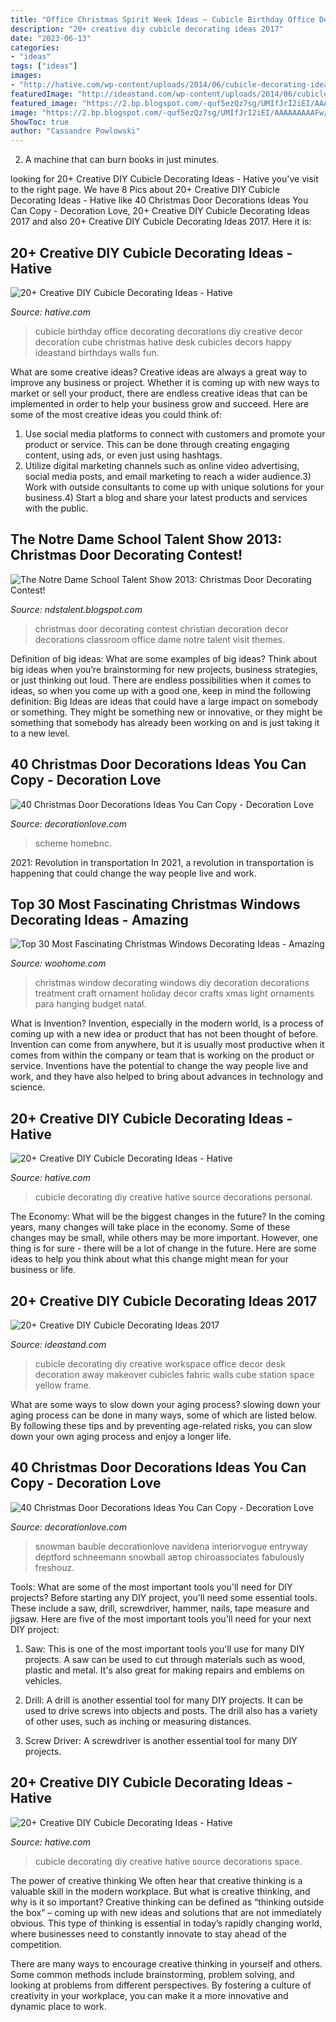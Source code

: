 ```yaml
---
title: "Office Christmas Spirit Week Ideas ~ Cubicle Birthday Office Decorating Decorations Diy Creative Decor Decoration Cube Christmas Hative Desk Cubicles Decors Happy Ideastand Birthdays Walls Fun"
description: "20+ creative diy cubicle decorating ideas 2017"
date: "2023-06-13"
categories:
- "ideas"
tags: ["ideas"]
images:
- "http://hative.com/wp-content/uploads/2014/06/cubicle-decorating-ideas/14-office-cubicle-decorating-ideas.jpg"
featuredImage: "http://ideastand.com/wp-content/uploads/2014/06/cubicle-decorating-ideas/5-cubicle-decorating-ideas.jpg"
featured_image: "https://2.bp.blogspot.com/-quf5ezQz7sg/UMIfJrI2iEI/AAAAAAAAAFw/z9KRbXnzkJI/s1600/100_2411.JPG"
image: "https://2.bp.blogspot.com/-quf5ezQz7sg/UMIfJrI2iEI/AAAAAAAAAFw/z9KRbXnzkJI/s1600/100_2411.JPG"
ShowToc: true
author: "Cassandre Powlowski"
---
```



2. A machine that can burn books in just minutes.

	

		
looking for 20+ Creative DIY Cubicle Decorating Ideas - Hative you've visit to the right page. We have 8 Pics about 20+ Creative DIY Cubicle Decorating Ideas - Hative like 40 Christmas Door Decorations Ideas You Can Copy - Decoration Love, 20+ Creative DIY Cubicle Decorating Ideas 2017 and also 20+ Creative DIY Cubicle Decorating Ideas 2017. Here it is:
		
    
## 20+ Creative DIY Cubicle Decorating Ideas - Hative

<img loading=lazy src="http://hative.com/wp-content/uploads/2014/06/cubicle-decorating-ideas/14-office-cubicle-decorating-ideas.jpg" onerror="this.onerror=null;this.src='https://tse1.mm.bing.net/th?id=OIP.dUqfod3d79Gb1u8tJGB9AgHaJ4&amp;pid=15.1';" alt="20+ Creative DIY Cubicle Decorating Ideas - Hative">

_Source: hative.com_

>cubicle birthday office decorating decorations diy creative decor decoration cube christmas hative desk cubicles decors happy ideastand birthdays walls fun. 

	

What are some creative ideas?
Creative ideas are always a great way to improve any business or project. Whether it is coming up with new ways to market or sell your product, there are endless creative ideas that can be implemented in order to help your business grow and succeed. Here are some of the most creative ideas you could think of:
1) Use social media platforms to connect with customers and promote your product or service. This can be done through creating engaging content, using ads, or even just using hashtags.
2) Utilize digital marketing channels such as online video advertising, social media posts, and email marketing to reach a wider audience.3) Work with outside consultants to come up with unique solutions for your business.4) Start a blog and share your latest products and services with the public.

    
## The Notre Dame School Talent Show 2013: Christmas Door Decorating Contest!

<img loading=lazy src="https://2.bp.blogspot.com/-quf5ezQz7sg/UMIfJrI2iEI/AAAAAAAAAFw/z9KRbXnzkJI/s1600/100_2411.JPG" onerror="this.onerror=null;this.src='https://tse4.mm.bing.net/th?id=OIP.xI-V95aFo7jNJln60ECY9QHaJ4&amp;pid=15.1';" alt="The Notre Dame School Talent Show 2013: Christmas Door Decorating Contest!">

_Source: ndstalent.blogspot.com_

>christmas door decorating contest christian decoration decor decorations classroom office dame notre talent visit themes. 

	

Definition of big ideas: What are some examples of big ideas?
Think about big ideas when you’re brainstorming for new projects, business strategies, or just thinking out loud. There are endless possibilities when it comes to ideas, so when you come up with a good one, keep in mind the following definition: 
Big Ideas are ideas that could have a large impact on somebody or something. They might be something new or innovative, or they might be something that somebody has already been working on and is just taking it to a new level.

    
## 40 Christmas Door Decorations Ideas You Can Copy - Decoration Love

<img loading=lazy src="https://www.decorationlove.com/wp-content/uploads/2016/08/Colorful-Christmas-Door-Decorations.jpg" onerror="this.onerror=null;this.src='https://tse3.mm.bing.net/th?id=OIP.x0XffxyhTsbjQGcsme310QHaKL&amp;pid=15.1';" alt="40 Christmas Door Decorations Ideas You Can Copy - Decoration Love">

_Source: decorationlove.com_

>scheme homebnc. 

	

2021: Revolution in transportation
In 2021, a revolution in transportation is happening that could change the way people live and work.

    
## Top 30 Most Fascinating Christmas Windows Decorating Ideas - Amazing

<img loading=lazy src="http://www.woohome.com/wp-content/uploads/2015/11/christmas-window-decoration-29.jpg" onerror="this.onerror=null;this.src='https://tse4.mm.bing.net/th?id=OIP.KbMY8fVZwPbKM_HNy1AlPQHaPJ&amp;pid=15.1';" alt="Top 30 Most Fascinating Christmas Windows Decorating Ideas - Amazing">

_Source: woohome.com_

>christmas window decorating windows diy decoration decorations treatment craft ornament holiday decor crafts xmas light ornaments para hanging budget natal. 

	

What is Invention?
Invention, especially in the modern world, is a process of coming up with a new idea or product that has not been thought of before. Invention can come from anywhere, but it is usually most productive when it comes from within the company or team that is working on the product or service. Inventions have the potential to change the way people live and work, and they have also helped to bring about advances in technology and science.

    
## 20+ Creative DIY Cubicle Decorating Ideas - Hative

<img loading=lazy src="https://hative.com/wp-content/uploads/2014/06/cubicle-decorating-ideas/10-cubicle-decorating-ideas.jpg" onerror="this.onerror=null;this.src='https://tse2.mm.bing.net/th?id=OIP.3E32fwyifZq5UGbOfhZNMgHaFi&amp;pid=15.1';" alt="20+ Creative DIY Cubicle Decorating Ideas - Hative">

_Source: hative.com_

>cubicle decorating diy creative hative source decorations personal. 

	

The Economy: What will be the biggest changes in the future?
In the coming years, many changes will take place in the economy. Some of these changes may be small, while others may be more important. However, one thing is for sure - there will be a lot of change in the future. Here are some ideas to help you think about what this change might mean for your business or life.

    
## 20+ Creative DIY Cubicle Decorating Ideas 2017

<img loading=lazy src="http://ideastand.com/wp-content/uploads/2014/06/cubicle-decorating-ideas/5-cubicle-decorating-ideas.jpg" onerror="this.onerror=null;this.src='https://tse1.mm.bing.net/th?id=OIP.kN64pKn6kPcVyFxPZPLnNAHaJ4&amp;pid=15.1';" alt="20+ Creative DIY Cubicle Decorating Ideas 2017">

_Source: ideastand.com_

>cubicle decorating diy creative workspace office decor desk decoration away makeover cubicles fabric walls cube station space yellow frame. 

	

What are some ways to slow down your aging process?
slowing down your aging process can be done in many ways, some of which are listed below. By following these tips and by preventing age-related risks, you can slow down your own aging process and enjoy a longer life.

    
## 40 Christmas Door Decorations Ideas You Can Copy - Decoration Love

<img loading=lazy src="https://www.decorationlove.com/wp-content/uploads/2016/08/Christmas-Snowman-Door-Decoration-Ideas.jpg" onerror="this.onerror=null;this.src='https://tse3.mm.bing.net/th?id=OIP.eM_F2ZzO0_X7RjlV0bggEQHaJ4&amp;pid=15.1';" alt="40 Christmas Door Decorations Ideas You Can Copy - Decoration Love">

_Source: decorationlove.com_

>snowman bauble decorationlove navidena interiorvogue entryway deptford schneemann snowball автор chiroassociates fabulously freshouz. 

	

Tools: What are some of the most important tools you'll need for DIY projects?
Before starting any DIY project, you'll need some essential tools. These include a saw, drill, screwdriver, hammer, nails, tape measure and jigsaw. Here are five of the most important tools you'll need for your next DIY project: 
1) Saw: This is one of the most important tools you'll use for many DIY projects. A saw can be used to cut through materials such as wood, plastic and metal. It's also great for making repairs and emblems on vehicles. 

2) Drill: A drill is another essential tool for many DIY projects. It can be used to drive screws into objects and posts. The drill also has a variety of other uses, such as inching or measuring distances. 

3) Screw Driver: A screwdriver is another essential tool for many DIY projects.

    
## 20+ Creative DIY Cubicle Decorating Ideas - Hative

<img loading=lazy src="https://hative.com/wp-content/uploads/2014/06/cubicle-decorating-ideas/4-cubicle-decorating-ideas.jpg" onerror="this.onerror=null;this.src='https://tse3.mm.bing.net/th?id=OIP.VHOx8lixeW7JpfU3SP7vlgHaJ4&amp;pid=15.1';" alt="20+ Creative DIY Cubicle Decorating Ideas - Hative">

_Source: hative.com_

>cubicle decorating diy creative hative source decorations space. 

	

The power of creative thinking
We often hear that creative thinking is a valuable skill in the modern workplace. But what is creative thinking, and why is it so important?
Creative thinking can be defined as “thinking outside the box” – coming up with new ideas and solutions that are not immediately obvious. This type of thinking is essential in today’s rapidly changing world, where businesses need to constantly innovate to stay ahead of the competition.

There are many ways to encourage creative thinking in yourself and others. Some common methods include brainstorming, problem solving, and looking at problems from different perspectives. By fostering a culture of creativity in your workplace, you can make it a more innovative and dynamic place to work.

